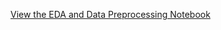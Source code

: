[View the EDA and Data Preprocessing Notebook](https://nbviewer.org/github/xia0gui/YOLOv8-Classification-Pneumothorax/blob/main/1_EDA_DataPreprocessing.ipynb)
